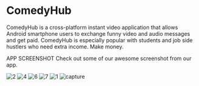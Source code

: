 # ComedyHub

ComedyHub is a cross-platform instant video application that allows Android smartphone users to exchange funny video and audio messages and get paid. ComedyHub is especially popular with students and job side hustlers who need extra income.
Make money.

APP SCREENSHOT
Check out some of our awesome screenshot from our app.

![2](https://user-images.githubusercontent.com/18662989/50330158-457b5300-050b-11e9-9250-6d02a348c139.jpg)
![4](https://user-images.githubusercontent.com/18662989/50330160-457b5300-050b-11e9-9c7d-71f60cf75d89.jpg)
![6](https://user-images.githubusercontent.com/18662989/50330161-4613e980-050b-11e9-9f2a-63431f38b1a6.jpg)
![7](https://user-images.githubusercontent.com/18662989/50330162-4613e980-050b-11e9-8449-cabde6ed9484.jpg)
![1](https://user-images.githubusercontent.com/18662989/50330163-4613e980-050b-11e9-934b-b30a7f47a010.jpg)
![capture](https://user-images.githubusercontent.com/18662989/50330417-2630f580-050c-11e9-9bcf-bbf05d543406.PNG)
